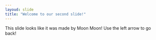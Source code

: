 ```yaml
---
layoud: slide
title: "Welcome to our second slide!"
---
```

This slide looks like it was made by Moon Moon!
Use the left arrow to go back!
